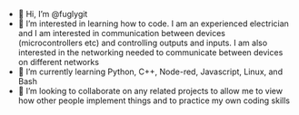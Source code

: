 - 👋 Hi, I’m @fuglygit
- 👀 I’m interested in learning how to code. I am an experienced electrician and I am interested in
communication between devices (microcontrollers etc) and controlling outputs and inputs. I am also 
interested in the networking needed to communicate between devices on different networks
- 🌱 I’m currently learning Python, C++, Node-red, Javascript, Linux, and Bash
- 💞️ I’m looking to collaborate on any related projects to allow me to view how other people implement
things and to practice my own coding skills

<!---
fuglygit/fuglygit is a ✨ special ✨ repository because its `README.md` (this file) appears on your GitHub profile.
You can click the Preview link to take a look at your changes.
--->
